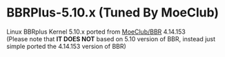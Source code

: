 # BBRPlus-5.10.x (Tuned By MoeClub)

Linux BBRplus Kernel 5.10.x ported from <a href="https://github.com/MoeClub/BBR" target="_blank">MoeClub/BBR</a> 4.14.153 <br/>
(Please note that **IT DOES NOT** based on 5.10 version of BBR, instead just simple ported the 4.14.153 version of BBR)
